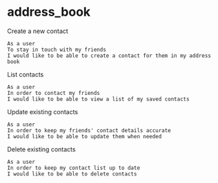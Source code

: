 # address_book

Create a new contact

```
As a user
To stay in touch with my friends
I would like to be able to create a contact for them in my address book
```

List contacts

```
As a user
In order to contact my friends
I would like to be able to view a list of my saved contacts
```

Update existing contacts

```
As a user
In order to keep my friends' contact details accurate
I would like to be able to update them when needed
```

Delete existing contacts

```
As a user
In order to keep my contact list up to date
I would like to be able to delete contacts
```